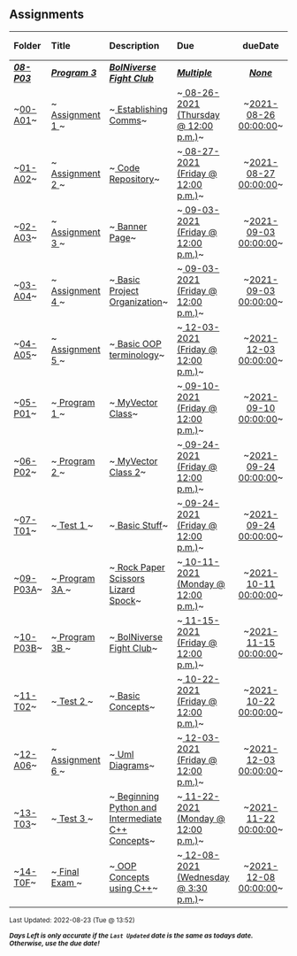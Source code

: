 ## Assignments

| Folder | Title | Description | Due | dueDate | Days Left<sup>*</sup> |
|:------|:------|:------|:------|:-----:|-----|
| ***<a href="https://github.com/rugbyprof/2143-Object-Oriented-Programming/tree/master/Assignments/08-P03">08-P03</a>*** | ***<a href="https://github.com/rugbyprof/2143-Object-Oriented-Programming/tree/master/Assignments/08-P03"> Program 3 </a>*** | ***<a href="https://github.com/rugbyprof/2143-Object-Oriented-Programming/tree/master/Assignments/08-P03"> BolNiverse Fight Club</a>*** | ***<a href="https://github.com/rugbyprof/2143-Object-Oriented-Programming/tree/master/Assignments/08-P03"> Multiple</a>*** | ***<a href="https://github.com/rugbyprof/2143-Object-Oriented-Programming/tree/master/Assignments/08-P03">None</a>*** |  |
| ~<a href="https://github.com/rugbyprof/2143-Object-Oriented-Programming/tree/master/Assignments/00-A01">00-A01</a>~ | ~<a href="https://github.com/rugbyprof/2143-Object-Oriented-Programming/tree/master/Assignments/00-A01"> Assignment 1 </a>~ | ~<a href="https://github.com/rugbyprof/2143-Object-Oriented-Programming/tree/master/Assignments/00-A01"> Establishing Comms</a>~ | ~<a href="https://github.com/rugbyprof/2143-Object-Oriented-Programming/tree/master/Assignments/00-A01"> 08-26-2021 (Thursday @ 12:00 p.m.)</a>~ | ~<a href="https://github.com/rugbyprof/2143-Object-Oriented-Programming/tree/master/Assignments/00-A01">2021-08-26 00:00:00</a>~ | ---- |
| ~<a href="https://github.com/rugbyprof/2143-Object-Oriented-Programming/tree/master/Assignments/01-A02">01-A02</a>~ | ~<a href="https://github.com/rugbyprof/2143-Object-Oriented-Programming/tree/master/Assignments/01-A02"> Assignment 2 </a>~ | ~<a href="https://github.com/rugbyprof/2143-Object-Oriented-Programming/tree/master/Assignments/01-A02"> Code Repository</a>~ | ~<a href="https://github.com/rugbyprof/2143-Object-Oriented-Programming/tree/master/Assignments/01-A02"> 08-27-2021 (Friday @ 12:00 p.m.)</a>~ | ~<a href="https://github.com/rugbyprof/2143-Object-Oriented-Programming/tree/master/Assignments/01-A02">2021-08-27 00:00:00</a>~ | ---- |
| ~<a href="https://github.com/rugbyprof/2143-Object-Oriented-Programming/tree/master/Assignments/02-A03">02-A03</a>~ | ~<a href="https://github.com/rugbyprof/2143-Object-Oriented-Programming/tree/master/Assignments/02-A03"> Assignment 3 </a>~ | ~<a href="https://github.com/rugbyprof/2143-Object-Oriented-Programming/tree/master/Assignments/02-A03"> Banner Page</a>~ | ~<a href="https://github.com/rugbyprof/2143-Object-Oriented-Programming/tree/master/Assignments/02-A03"> 09-03-2021 (Friday @ 12:00 p.m.)</a>~ | ~<a href="https://github.com/rugbyprof/2143-Object-Oriented-Programming/tree/master/Assignments/02-A03">2021-09-03 00:00:00</a>~ | ---- |
| ~<a href="https://github.com/rugbyprof/2143-Object-Oriented-Programming/tree/master/Assignments/03-A04">03-A04</a>~ | ~<a href="https://github.com/rugbyprof/2143-Object-Oriented-Programming/tree/master/Assignments/03-A04"> Assignment 4 </a>~ | ~<a href="https://github.com/rugbyprof/2143-Object-Oriented-Programming/tree/master/Assignments/03-A04"> Basic Project Organization</a>~ | ~<a href="https://github.com/rugbyprof/2143-Object-Oriented-Programming/tree/master/Assignments/03-A04"> 09-03-2021 (Friday @ 12:00 p.m.)</a>~ | ~<a href="https://github.com/rugbyprof/2143-Object-Oriented-Programming/tree/master/Assignments/03-A04">2021-09-03 00:00:00</a>~ | ---- |
| ~<a href="https://github.com/rugbyprof/2143-Object-Oriented-Programming/tree/master/Assignments/04-A05">04-A05</a>~ | ~<a href="https://github.com/rugbyprof/2143-Object-Oriented-Programming/tree/master/Assignments/04-A05"> Assignment 5 </a>~ | ~<a href="https://github.com/rugbyprof/2143-Object-Oriented-Programming/tree/master/Assignments/04-A05"> Basic OOP terminology</a>~ | ~<a href="https://github.com/rugbyprof/2143-Object-Oriented-Programming/tree/master/Assignments/04-A05"> 12-03-2021 (Friday @ 12:00 p.m.)</a>~ | ~<a href="https://github.com/rugbyprof/2143-Object-Oriented-Programming/tree/master/Assignments/04-A05">2021-12-03 00:00:00</a>~ | ---- |
| ~<a href="https://github.com/rugbyprof/2143-Object-Oriented-Programming/tree/master/Assignments/05-P01">05-P01</a>~ | ~<a href="https://github.com/rugbyprof/2143-Object-Oriented-Programming/tree/master/Assignments/05-P01"> Program 1 </a>~ | ~<a href="https://github.com/rugbyprof/2143-Object-Oriented-Programming/tree/master/Assignments/05-P01"> MyVector Class</a>~ | ~<a href="https://github.com/rugbyprof/2143-Object-Oriented-Programming/tree/master/Assignments/05-P01"> 09-10-2021 (Friday @ 12:00 p.m.)</a>~ | ~<a href="https://github.com/rugbyprof/2143-Object-Oriented-Programming/tree/master/Assignments/05-P01">2021-09-10 00:00:00</a>~ | ---- |
| ~<a href="https://github.com/rugbyprof/2143-Object-Oriented-Programming/tree/master/Assignments/06-P02">06-P02</a>~ | ~<a href="https://github.com/rugbyprof/2143-Object-Oriented-Programming/tree/master/Assignments/06-P02"> Program 2 </a>~ | ~<a href="https://github.com/rugbyprof/2143-Object-Oriented-Programming/tree/master/Assignments/06-P02"> MyVector Class 2</a>~ | ~<a href="https://github.com/rugbyprof/2143-Object-Oriented-Programming/tree/master/Assignments/06-P02"> 09-24-2021 (Friday @ 12:00 p.m.)</a>~ | ~<a href="https://github.com/rugbyprof/2143-Object-Oriented-Programming/tree/master/Assignments/06-P02">2021-09-24 00:00:00</a>~ | ---- |
| ~<a href="https://github.com/rugbyprof/2143-Object-Oriented-Programming/tree/master/Assignments/07-T01">07-T01</a>~ | ~<a href="https://github.com/rugbyprof/2143-Object-Oriented-Programming/tree/master/Assignments/07-T01"> Test 1 </a>~ | ~<a href="https://github.com/rugbyprof/2143-Object-Oriented-Programming/tree/master/Assignments/07-T01"> Basic Stuff</a>~ | ~<a href="https://github.com/rugbyprof/2143-Object-Oriented-Programming/tree/master/Assignments/07-T01"> 09-24-2021 (Friday @ 12:00 p.m.)</a>~ | ~<a href="https://github.com/rugbyprof/2143-Object-Oriented-Programming/tree/master/Assignments/07-T01">2021-09-24 00:00:00</a>~ | ---- |
| ~<a href="https://github.com/rugbyprof/2143-Object-Oriented-Programming/tree/master/Assignments/09-P03A">09-P03A</a>~ | ~<a href="https://github.com/rugbyprof/2143-Object-Oriented-Programming/tree/master/Assignments/09-P03A"> Program 3A </a>~ | ~<a href="https://github.com/rugbyprof/2143-Object-Oriented-Programming/tree/master/Assignments/09-P03A"> Rock Paper Scissors Lizard Spock</a>~ | ~<a href="https://github.com/rugbyprof/2143-Object-Oriented-Programming/tree/master/Assignments/09-P03A"> 10-11-2021 (Monday @ 12:00 p.m.)</a>~ | ~<a href="https://github.com/rugbyprof/2143-Object-Oriented-Programming/tree/master/Assignments/09-P03A">2021-10-11 00:00:00</a>~ | ---- |
| ~<a href="https://github.com/rugbyprof/2143-Object-Oriented-Programming/tree/master/Assignments/10-P03B">10-P03B</a>~ | ~<a href="https://github.com/rugbyprof/2143-Object-Oriented-Programming/tree/master/Assignments/10-P03B"> Program 3B </a>~ | ~<a href="https://github.com/rugbyprof/2143-Object-Oriented-Programming/tree/master/Assignments/10-P03B"> BolNiverse Fight Club</a>~ | ~<a href="https://github.com/rugbyprof/2143-Object-Oriented-Programming/tree/master/Assignments/10-P03B"> 11-15-2021 (Friday @ 12:00 p.m.)</a>~ | ~<a href="https://github.com/rugbyprof/2143-Object-Oriented-Programming/tree/master/Assignments/10-P03B">2021-11-15 00:00:00</a>~ | ---- |
| ~<a href="https://github.com/rugbyprof/2143-Object-Oriented-Programming/tree/master/Assignments/11-T02">11-T02</a>~ | ~<a href="https://github.com/rugbyprof/2143-Object-Oriented-Programming/tree/master/Assignments/11-T02"> Test 2 </a>~ | ~<a href="https://github.com/rugbyprof/2143-Object-Oriented-Programming/tree/master/Assignments/11-T02"> Basic Concepts</a>~ | ~<a href="https://github.com/rugbyprof/2143-Object-Oriented-Programming/tree/master/Assignments/11-T02"> 10-22-2021 (Friday @ 12:00 p.m.)</a>~ | ~<a href="https://github.com/rugbyprof/2143-Object-Oriented-Programming/tree/master/Assignments/11-T02">2021-10-22 00:00:00</a>~ | ---- |
| ~<a href="https://github.com/rugbyprof/2143-Object-Oriented-Programming/tree/master/Assignments/12-A06">12-A06</a>~ | ~<a href="https://github.com/rugbyprof/2143-Object-Oriented-Programming/tree/master/Assignments/12-A06"> Assignment 6 </a>~ | ~<a href="https://github.com/rugbyprof/2143-Object-Oriented-Programming/tree/master/Assignments/12-A06"> Uml Diagrams</a>~ | ~<a href="https://github.com/rugbyprof/2143-Object-Oriented-Programming/tree/master/Assignments/12-A06"> 12-03-2021 (Friday @ 12:00 p.m.)</a>~ | ~<a href="https://github.com/rugbyprof/2143-Object-Oriented-Programming/tree/master/Assignments/12-A06">2021-12-03 00:00:00</a>~ | ---- |
| ~<a href="https://github.com/rugbyprof/2143-Object-Oriented-Programming/tree/master/Assignments/13-T03">13-T03</a>~ | ~<a href="https://github.com/rugbyprof/2143-Object-Oriented-Programming/tree/master/Assignments/13-T03"> Test 3 </a>~ | ~<a href="https://github.com/rugbyprof/2143-Object-Oriented-Programming/tree/master/Assignments/13-T03"> Beginning Python and Intermediate C++ Concepts</a>~ | ~<a href="https://github.com/rugbyprof/2143-Object-Oriented-Programming/tree/master/Assignments/13-T03"> 11-22-2021 (Monday @ 12:00 p.m.)</a>~ | ~<a href="https://github.com/rugbyprof/2143-Object-Oriented-Programming/tree/master/Assignments/13-T03">2021-11-22 00:00:00</a>~ | ---- |
| ~<a href="https://github.com/rugbyprof/2143-Object-Oriented-Programming/tree/master/Assignments/14-T0F">14-T0F</a>~ | ~<a href="https://github.com/rugbyprof/2143-Object-Oriented-Programming/tree/master/Assignments/14-T0F"> Final Exam </a>~ | ~<a href="https://github.com/rugbyprof/2143-Object-Oriented-Programming/tree/master/Assignments/14-T0F"> OOP Concepts using C++</a>~ | ~<a href="https://github.com/rugbyprof/2143-Object-Oriented-Programming/tree/master/Assignments/14-T0F"> 12-08-2021 (Wednesday @ 3:30 p.m.)</a>~ | ~<a href="https://github.com/rugbyprof/2143-Object-Oriented-Programming/tree/master/Assignments/14-T0F">2021-12-08 00:00:00</a>~ | ---- |

<sup>Last Updated: 2022-08-23 (Tue @ 13:52)</sup> 

<sup>***Days Left is only accurate if the `Last Updated` date is the same as todays date. Otherwise, use the due date!***</sup> 